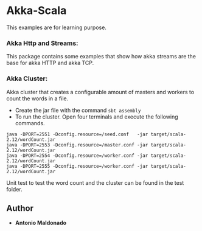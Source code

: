 # Akka-Scala
This examples are for learning purpose.

### Akka Http and Streams:
This package contains some examples that show how akka streams are the base for akka HTTP and akka TCP.

### Akka Cluster:
Akka cluster that creates a configurable amount of masters and workers to count the words in a file. 
* Create the jar file with the command `sbt assembly`
* To run the cluster. Open four terminals and execute the following commands.

```
java -DPORT=2551 -Dconfig.resource=/seed.conf   -jar target/scala-2.12/wordCount.jar
java -DPORT=2553 -Dconfig.resource=/master.conf -jar target/scala-2.12/wordCount.jar
java -DPORT=2554 -Dconfig.resource=/worker.conf -jar target/scala-2.12/wordCount.jar
java -DPORT=2555 -Dconfig.resource=/worker.conf -jar target/scala-2.12/wordCount.jar
```
Unit test to test the word count and the cluster can be found in the test folder.

## Author
* **Antonio Maldonado**
